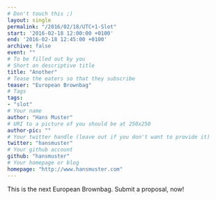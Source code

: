 ```yaml
---
# Don't touch this ;)
layout: single
permalink: "/2016/02/18/UTC+1-Slot"
start: '2016-02-18 12:00:00 +0100'
end: '2016-02-18 12:45:00 +0100'
archive: false
event: ""
# To be filled out by you
# Short an descriptive title
title: "Another"
# Tease the eaters so that they subscribe
teaser: "European Brownbag"
# Tags
tags:
- "slot"
# Your name
author: "Hans Muster"
# URI to a picture of you should be at 250x250
author-pic: ""
# Your twitter handle (leave out if you don't want to provide it)
twitter: "hansmuster"
# Your github account
github: "hansmuster"
# Your homepage or blog
homepage: "http://www.hansmuster.com"
---
```

This is the next European Brownbag. Submit a proposal, now!
